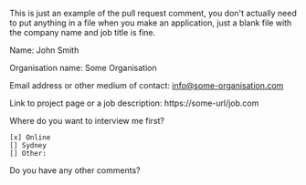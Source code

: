 This is just an example of the pull request comment, you don't actually need to put anything in a file when you make an application, just a blank file with the company name and job title is fine.

Name: John Smith

Organisation name: Some Organisation

Email address or other medium of contact: info@some-organisation.com

Link to project page or a job description: https://some-url/job.com

Where do you want to interview me first?

    [x] Online
    [] Sydney
    [] Other:

Do you have any other comments?
